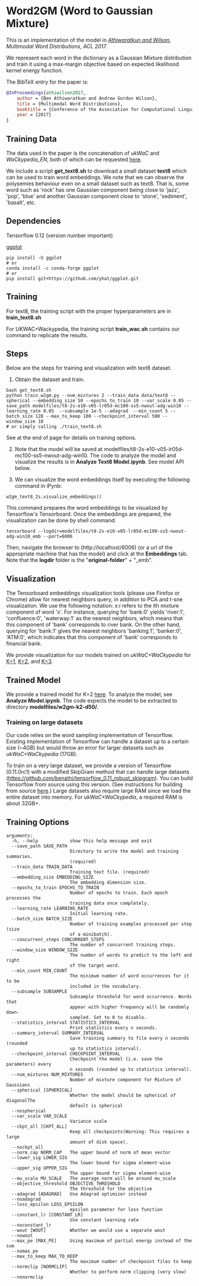 # Word2GM (Word to Gaussian Mixture)

This is an implementation of the model in *[Athiwaratkun and Wilson](https://arxiv.org/abs/1704.08424), Multimodal Word Distributions, ACL 2017*.

We represent each word in the dictionary as a Gaussian Mixture distribution and train it using a max-margin objective based on expected likelihood kernel energy function.

The BibTeX entry for the paper is:

```bibtex
@InProceedings{athiwilson2017,
    author = {Ben Athiwaratkun and Andrew Gordon Wilson},
    title = {Multimodal Word Distributions},
    booktitle = {Conference of the Association for Computational Linguistics (ACL)},
    year = {2017}
}
```

## Training Data
The data used in the paper is the concatenation of *ukWaC* and *WaCkypedia_EN*, both of which can be requested [here](http://wacky.sslmit.unibo.it/doku.php?id=download).

We include a script **get_text8.sh** to download a small dataset **text8** which can be used to train word embeddings. We note that we can observe the polysemies behaviour even on a small dataset such as text8. That is, some word such as 'rock' has one Gaussian component being close to 'jazz', 'pop', 'blue' and another Gaussian component close to 'stone', 'sediment', 'basalt', etc.


## Dependencies
Tensorflow 0.12 (version number important)

[ggplot](https://github.com/yhat/ggplot.git)
```
pip install -U ggplot
# or 
conda install -c conda-forge ggplot
# or
pip install git+https://github.com/yhat/ggplot.git
```

## Training

For text8, the training script with the proper hyperparameters are in **train_text8.sh**

For UKWAC+Wackypedia, the training script **train_wac.sh** contains our command to replicate the results.


## Steps
Below are the steps for training and visualization with text8 dataset.
1. Obtain the dataset and train.
```
bash get_text8.sh
python train_w2gm.py --num_mixtures 2 --train_data data/text8 --spherical --embedding_size 50 --epochs_to_train 10 --var_scale 0.05 --save_path modelfiles/t8-2s-e10-v05-lr05d-mc100-ss5-nwout-adg-win10 --learning_rate 0.05  --subsample 1e-5 --adagrad  --min_count 5 --batch_size 128 --max_to_keep 100 --checkpoint_interval 500 --window_size 10
# or simply calling ./train_text8.sh
```
See at the end of page for details on training options.

2. Note that the model will be saved at modelfiles/t8-2s-e10-v05-lr05d-mc100-ss5-nwout-adg-win10. The code to analyze the model and visualize the results is in **Analyze Text8 Model.ipynb**. See model API below.


3. We can visualize the word embeddings itself by executing the following command in iPynb:
```
w2gm_text8_2s.visualize_embeddings()
```
This command prepares the word embeddings to be visualized by Tensorflow's Tensorboard. Once the embeddings are prepared, the visualization can be done by shell command:
```
tensorboard --logdir=modelfiles/t8-2s-e10-v05-lr05d-mc100-ss5-nwout-adg-win10_emb --port=6006
```
Then, navigate the browser to (http://localhost/6006) (or a url of the appropriate machine that has the model) and click at the **Embeddings** tab. Note that the **logdir** folder is the "**original-folder**" + "_emb".

## Visualization
The Tensorboard embeddings visualization tools (please use Firefox or Chrome) allow for nearest neighbors query, in addition to PCA and t-sne visualization. We use the following notation: *x:i* refers to the *i*th mixture component of word 'x'. For instance, querying for 'bank:0' yields 'river:1', 'confluence:0', 'waterway:1' as the nearest neighbors, which means that this component of 'bank' corresponds to river bank. On the other hand, querying for 'bank:1' gives the nearest neighbors 'banking:1', 'banker:0', 'ATM:0', which indicates that this component of 'bank' corresponds to financial bank.


We provide visualization for our models trained on *ukWaC+WaCkypedia* for [K=1](http://35.161.153.223:6001), [K=2](http://35.161.153.223:6002), and [K=3](http://35.161.153.223:6003).


## Trained Model
We provide a trained model for K=2 [here](http://35.161.153.223:6004/w2gm-k2-d50.tar.gz). To analyze the model, see **Analyze Model.ipynb**. The code expects the model to be extracted to directory **modelfiles/w2gm-k2-d50/**.


### Training on large datasets
Our code relies on the word sampling implementation of Tensorflow. Existing implementation of Tensorflow can handle a dataset up to a certain size (~4GB) but would throw an error for larger datasets such as *ukWaC+WaCkypedia* (17GB).

To train on a very large dataset, we provide a version of Tensorflow (0.11.0rc1) with a modified SkipGram method that can handle large datasets (https://github.com/benathi/tensorflow_0.11_robust_skipgram). You can build Tensorflow from source using this version. (See instructions for building from source [here](https://www.tensorflow.org/versions/r0.11/get_started/os_setup#installing_from_sources).) Large datasets also require large RAM since we load the entire dataset into memory. For *ukWaC+WaCkypedia*, a required RAM is about 32GB+.



## Training Options

```
arguments:
  -h, --help            show this help message and exit
  --save_path SAVE_PATH
                        Directory to write the model and training summaries.
                        (required)
  --train_data TRAIN_DATA
                        Training text file. (required)
  --embedding_size EMBEDDING_SIZE
                        The embedding dimension size.
  --epochs_to_train EPOCHS_TO_TRAIN
                        Number of epochs to train. Each epoch processes the
                        training data once completely.
  --learning_rate LEARNING_RATE
                        Initial learning rate.
  --batch_size BATCH_SIZE
                        Number of training examples processed per step (size
                        of a minibatch).
  --concurrent_steps CONCURRENT_STEPS
                        The number of concurrent training steps.
  --window_size WINDOW_SIZE
                        The number of words to predict to the left and right
                        of the target word.
  --min_count MIN_COUNT
                        The minimum number of word occurrences for it to be
                        included in the vocabulary.
  --subsample SUBSAMPLE
                        Subsample threshold for word occurrence. Words that
                        appear with higher frequency will be randomly down-
                        sampled. Set to 0 to disable.
  --statistics_interval STATISTICS_INTERVAL
                        Print statistics every n seconds.
  --summary_interval SUMMARY_INTERVAL
                        Save training summary to file every n seconds (rounded
                        up to statistics interval).
  --checkpoint_interval CHECKPOINT_INTERVAL
                        Checkpoint the model (i.e. save the parameters) every
                        n seconds (rounded up to statistics interval).
  --num_mixtures NUM_MIXTURES
                        Number of mixture component for Mixture of Gaussians
  --spherical [SPHERICAL]
                        Whether the model should be spherical of diagonalThe
                        default is spherical
  --nospherical
  --var_scale VAR_SCALE
                        Variance scale
  --ckpt_all [CKPT_ALL]
                        Keep all checkpoints(Warning: This requires a large
                        amount of disk space).
  --nockpt_all
  --norm_cap NORM_CAP   The upper bound of norm of mean vector
  --lower_sig LOWER_SIG
                        The lower bound for sigma element-wise
  --upper_sig UPPER_SIG
                        The upper bound for sigma element-wise
  --mu_scale MU_SCALE   The average norm will be around mu_scale
  --objective_threshold OBJECTIVE_THRESHOLD
                        The threshold for the objective
  --adagrad [ADAGRAD]   Use Adagrad optimizer instead
  --noadagrad
  --loss_epsilon LOSS_EPSILON
                        epsilon parameter for loss function
  --constant_lr [CONSTANT_LR]
                        Use constant learning rate
  --noconstant_lr
  --wout [WOUT]         Whether we would use a separate wout
  --nowout
  --max_pe [MAX_PE]     Using maximum of partial energy instead of the sum
  --nomax_pe
  --max_to_keep MAX_TO_KEEP
                        The maximum number of checkpoint files to keep
  --normclip [NORMCLIP]
                        Whether to perform norm clipping (very slow)
  --nonormclip

```
